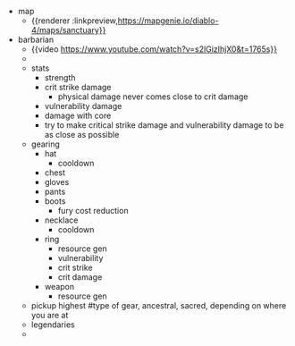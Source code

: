 - map
	- {{renderer :linkpreview,https://mapgenie.io/diablo-4/maps/sanctuary}}
- barbarian
	- {{video https://www.youtube.com/watch?v=s2lGizIhjX0&t=1765s}}
	-
	- stats
		- strength
		- crit strike damage
			- physical damage never comes close to crit damage
		- vulnerability damage
		- damage with core
		- try to make critical strike damage and vulnerability damage to be as close as possible
	- gearing
		- hat
			- cooldown
		- chest
		- gloves
		- pants
		- boots
			- fury cost reduction
		- necklace
			- cooldown
		- ring
			- resource gen
			- vulnerability
			- crit strike
			- crit damage
		- weapon
			- resource gen
	- pickup highest #type of gear, ancestral, sacred, depending on where you are at
	- legendaries
	-